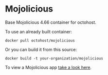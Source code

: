 Mojolicious
=========

Base Mojolicious 4.66 container for octohost.

To use an already built container:

`docker pull octohost/mojolicious`

Or you can build it from this source:

`docker build -t your-organization/mojolicious`

To view a Mojolicious app [take a look here](https://github.com/octohost/mojolicious-app).